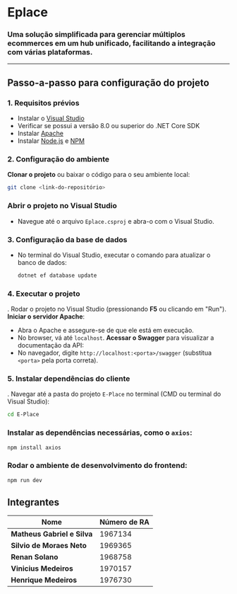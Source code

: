# **Eplace**
### Uma solução simplificada para gerenciar múltiplos ecommerces em um hub unificado, facilitando a integração com várias plataformas.

---

## **Passo-a-passo para configuração do projeto**

### **1. Requisitos prévios**
- Instalar o [Visual Studio](https://visualstudio.microsoft.com/) 
- Verificar se possui a versão 8.0 ou superior do .NET Core SDK
- Instalar [Apache](https://www.apachefriends.org/pt_br/index.html)
- Instalar [Node.js](https://nodejs.org/en) e [NPM](https://www.npmjs.com/)

### **2. Configuração do ambiente**
 **Clonar o projeto** ou baixar o código para o seu ambiente local:
   
   ```bash
   git clone <link-do-repositório>
   ```

### **Abrir o projeto no Visual Studio**
- Navegue até o arquivo `Eplace.csproj` e abra-o com o Visual Studio.

### **3. Configuração da base de dados**
- No terminal do Visual Studio, executar o comando para atualizar o banco de dados:
  
   ```bash
   dotnet ef database update
   ```
   
### **4. Executar o projeto**
. Rodar o projeto no Visual Studio (pressionando **F5** ou clicando em "Run").
 **Iniciar o servidor Apache**:
   - Abra o Apache e assegure-se de que ele está em execução.
   - No browser, vá até `localhost`.
 **Acessar o Swagger** para visualizar a documentação da API:
   - No navegador, digite `http://localhost:<porta>/swagger` (substitua `<porta>` pela porta correta).

### **5. Instalar dependências do cliente**
. Navegar até a pasta do projeto `E-Place` no terminal (CMD ou terminal do Visual Studio):

   ```bash
   cd E-Place
   ```

### Instalar as dependências necessárias, como o `axios`:

  ```bash
  npm install axios
  ```

### Rodar o ambiente de desenvolvimento do frontend:

  ```bash
  npm run dev
  ```

## **Integrantes**

| Nome                   | Número de RA |
|------------------------|---------------------|
| **Matheus Gabriel e Silva** | 1967134             |
| **Silvio de Moraes Neto**   | 1969365             |
| **Renan Solano**            | 1968758             |
| **Vinicius Medeiros**       | 1970157             |
| **Henrique Medeiros**       | 1976730             |
